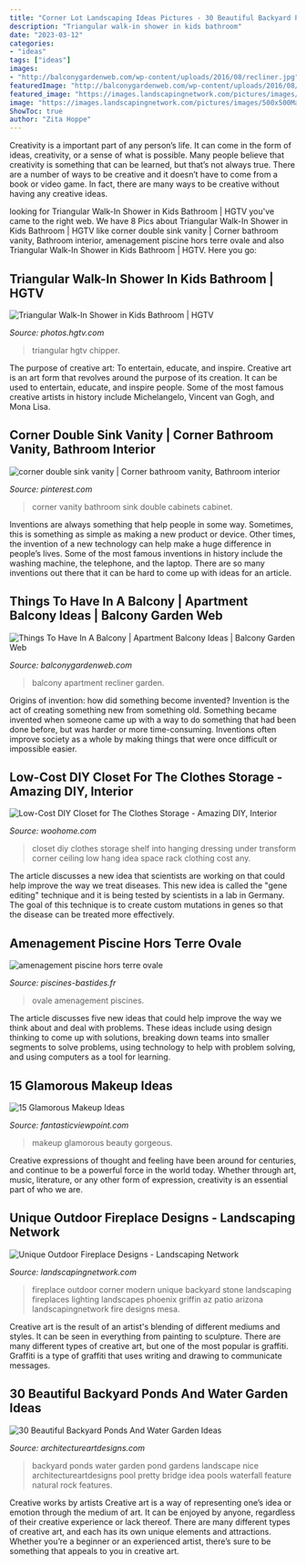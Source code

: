 ```yaml
---
title: "Corner Lot Landscaping Ideas Pictures - 30 Beautiful Backyard Ponds And Water Garden Ideas"
description: "Triangular walk-in shower in kids bathroom"
date: "2023-03-12"
categories:
- "ideas"
tags: ["ideas"]
images:
- "http://balconygardenweb.com/wp-content/uploads/2016/08/recliner.jpg"
featuredImage: "http://balconygardenweb.com/wp-content/uploads/2016/08/recliner.jpg"
featured_image: "https://images.landscapingnetwork.com/pictures/images/500x500Max/outdoor-fireplace_13/outdoor-corner-fireplace-unique-landscapes-by-griffin_2042.jpg"
image: "https://images.landscapingnetwork.com/pictures/images/500x500Max/outdoor-fireplace_13/outdoor-corner-fireplace-unique-landscapes-by-griffin_2042.jpg"
ShowToc: true
author: "Zita Hoppe"
---
```



Creativity is a important part of any person’s life. It can come in the form of ideas, creativity, or a sense of what is possible. Many people believe that creativity is something that can be learned, but that’s not always true. There are a number of ways to be creative and it doesn’t have to come from a book or video game. In fact, there are many ways to be creative without having any creative ideas.

	

		
looking for Triangular Walk-In Shower in Kids Bathroom | HGTV you've came to the right web. We have 8 Pics about Triangular Walk-In Shower in Kids Bathroom | HGTV like corner double sink vanity | Corner bathroom vanity, Bathroom interior, amenagement piscine hors terre ovale and also Triangular Walk-In Shower in Kids Bathroom | HGTV. Here you go:
		
    
## Triangular Walk-In Shower In Kids Bathroom | HGTV

<img loading=lazy src="https://hgtvhome.sndimg.com/content/dam/images/hgtv/fullset/2017/9/15/0/IO_Kristianne-Watts_Redefined-Industrial_8.jpg.rend.hgtvcom.966.1449.suffix/1505492240907.jpeg" onerror="this.onerror=null;this.src='https://tse1.mm.bing.net/th?id=OIP.KF__vh7tMw4SbDNiVI6r8QHaLH&amp;pid=15.1';" alt="Triangular Walk-In Shower in Kids Bathroom | HGTV">

_Source: photos.hgtv.com_

>triangular hgtv chipper. 

	

The purpose of creative art: To entertain, educate, and inspire.
Creative art is an art form that revolves around the purpose of its creation. It can be used to entertain, educate, and inspire people. Some of the most famous creative artists in history include Michelangelo, Vincent van Gogh, and Mona Lisa.

    
## Corner Double Sink Vanity | Corner Bathroom Vanity, Bathroom Interior

<img loading=lazy src="https://i.pinimg.com/736x/a0/cf/32/a0cf32f3cb1d204437dbb1b821ab46b7--corner-bathroom-vanity-bathroom-cabinets.jpg" onerror="this.onerror=null;this.src='https://tse2.mm.bing.net/th?id=OIP.kHXdDvgIvBocF6jviCKUqQHaLF&amp;pid=15.1';" alt="corner double sink vanity | Corner bathroom vanity, Bathroom interior">

_Source: pinterest.com_

>corner vanity bathroom sink double cabinets cabinet. 

	

Inventions are always something that help people in some way. Sometimes, this is something as simple as making a new product or device. Other times, the invention of a new technology can help make a huge difference in people’s lives. Some of the most famous inventions in history include the washing machine, the telephone, and the laptop. There are so many inventions out there that it can be hard to come up with ideas for an article.

    
## Things To Have In A Balcony | Apartment Balcony Ideas | Balcony Garden Web

<img loading=lazy src="http://balconygardenweb.com/wp-content/uploads/2016/08/recliner.jpg" onerror="this.onerror=null;this.src='https://tse1.mm.bing.net/th?id=OIP.2uGfdDAsurPxuz2pah_p4AHaLI&amp;pid=15.1';" alt="Things To Have In A Balcony | Apartment Balcony Ideas | Balcony Garden Web">

_Source: balconygardenweb.com_

>balcony apartment recliner garden. 

	

Origins of invention: how did something become invented?
Invention is the act of creating something new from something old. Something became invented when someone came up with a way to do something that had been done before, but was harder or more time-consuming. Inventions often improve society as a whole by making things that were once difficult or impossible easier.

    
## Low-Cost DIY Closet For The Clothes Storage - Amazing DIY, Interior

<img loading=lazy src="http://www.woohome.com/wp-content/uploads/2016/10/DIY-Closet-ideas-05.jpg" onerror="this.onerror=null;this.src='https://tse4.mm.bing.net/th?id=OIP.3JHBdgJjKZNnlbGaX9F2WAHaLI&amp;pid=15.1';" alt="Low-Cost DIY Closet for The Clothes Storage - Amazing DIY, Interior">

_Source: woohome.com_

>closet diy clothes storage shelf into hanging dressing under transform corner ceiling low hang idea space rack clothing cost any. 

	

The article discusses a new idea that scientists are working on that could help improve the way we treat diseases. This new idea is called the "gene editing" technique and it is being tested by scientists in a lab in Germany. The goal of this technique is to create custom mutations in genes so that the disease can be treated more effectively.

    
## Amenagement Piscine Hors Terre Ovale

<img loading=lazy src="http://www.piscines-bastides.fr/images/amenagement-piscine-hors-terre-ovale_8.jpg" onerror="this.onerror=null;this.src='https://tse2.mm.bing.net/th?id=OIP.ffLUGQAGElDyX5_bu9PkSQHaFj&amp;pid=15.1';" alt="amenagement piscine hors terre ovale">

_Source: piscines-bastides.fr_

>ovale amenagement piscines. 

	

The article discusses five new ideas that could help improve the way we think about and deal with problems. These ideas include using design thinking to come up with solutions, breaking down teams into smaller segments to solve problems, using technology to help with problem solving, and using computers as a tool for learning.

    
## 15 Glamorous Makeup Ideas

<img loading=lazy src="http://www.fantasticviewpoint.com/wp-content/uploads/2014/02/beauty-634x925.jpg" onerror="this.onerror=null;this.src='https://tse3.mm.bing.net/th?id=OIP.wUnphg285bdnBR1xQy8khgHaKz&amp;pid=15.1';" alt="15 Glamorous Makeup Ideas">

_Source: fantasticviewpoint.com_

>makeup glamorous beauty gorgeous. 

	

Creative expressions of thought and feeling have been around for centuries, and continue to be a powerful force in the world today. Whether through art, music, literature, or any other form of expression, creativity is an essential part of who we are.

    
## Unique Outdoor Fireplace Designs - Landscaping Network

<img loading=lazy src="https://images.landscapingnetwork.com/pictures/images/500x500Max/outdoor-fireplace_13/outdoor-corner-fireplace-unique-landscapes-by-griffin_2042.jpg" onerror="this.onerror=null;this.src='https://tse2.mm.bing.net/th?id=OIP.-UNNtP6XFAaSeIU2Ny2sJAHaE3&amp;pid=15.1';" alt="Unique Outdoor Fireplace Designs - Landscaping Network">

_Source: landscapingnetwork.com_

>fireplace outdoor corner modern unique backyard stone landscaping fireplaces lighting landscapes phoenix griffin az patio arizona landscapingnetwork fire designs mesa. 

	

Creative art is the result of an artist's blending of different mediums and styles. It can be seen in everything from painting to sculpture. There are many different types of creative art, but one of the most popular is graffiti. Graffiti is a type of graffiti that uses writing and drawing to communicate messages.

    
## 30 Beautiful Backyard Ponds And Water Garden Ideas

<img loading=lazy src="http://www.architectureartdesigns.com/wp-content/uploads/2013/04/Backyard-ArchitectureArtDesigns-1.jpg" onerror="this.onerror=null;this.src='https://tse1.mm.bing.net/th?id=OIP.dukAePzm0-a-W5Tn6EqUiQHaJ4&amp;pid=15.1';" alt="30 Beautiful Backyard Ponds And Water Garden Ideas">

_Source: architectureartdesigns.com_

>backyard ponds water garden pond gardens landscape nice architectureartdesigns pool pretty bridge idea pools waterfall feature natural rock features. 

	

Creative works by artists
Creative art is a way of representing one’s idea or emotion through the medium of art. It can be enjoyed by anyone, regardless of their creative experience or lack thereof. There are many different types of creative art, and each has its own unique elements and attractions. Whether you’re a beginner or an experienced artist, there’s sure to be something that appeals to you in creative art.

